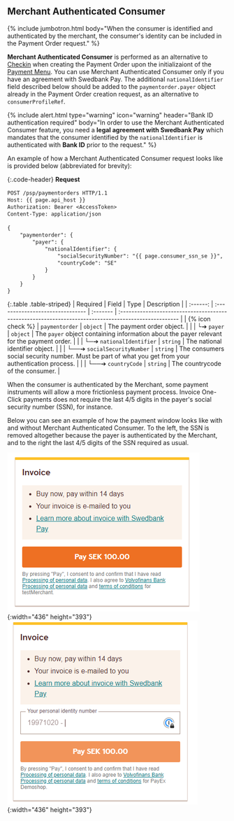 ## Merchant Authenticated Consumer

{% include jumbotron.html body="When the consumer is identified and
authenticated by the merchant, the consumer's identity can be included in the
Payment Order request." %}

**Merchant Authenticated Consumer** is performed as an alternative to
[Checkin][checkin] when creating the Payment Order upon the initializaiont of
the [Payment Menu][payment-menu]. You can use Merchant Authenticated Consumer
only if you have an agreement with Swedbank Pay. The additional
`nationalIdentifier` field described below should be added to the
`paymentorder.payer` object already in the Payment Order creation request, as
an alternative to `consumerProfileRef`.

{% include alert.html type="warning" icon="warning" header="Bank ID
authentication required" body="In order to use the Merchant Authenticated
Consumer feature, you need a **legal agreement with Swedbank Pay** which
mandates that the consumer identified by the `nationalIdentifier` is
authenticated with **Bank ID** prior to the request." %}

An example of how a Merchant Authenticated Consumer request looks like is
provided below (abbreviated for brevity):

{:.code-header}
**Request**

```http
POST /psp/paymentorders HTTP/1.1
Host: {{ page.api_host }}
Authorization: Bearer <AccessToken>
Content-Type: application/json

{
    "paymentorder": {
        "payer": {
            "nationalIdentifier": {
                "socialSecurityNumber": "{{ page.consumer_ssn_se }}",
                "countryCode": "SE"
            }
        }
    }
}
```

{:.table .table-striped}
| Required | Field                         | Type     | Description                                                                                          |
| :------: | :------------------------------- | :------- | :--------------------------------------------------------------------------------------------------- |
|  {% icon check %}  | `paymentorder`                   | `object` | The payment order object.                                                                            |
|          | └➔&nbsp;`payer`                  | `object` | The `payer` object containing information about the payer relevant for the payment order.            |
|          | └─➔&nbsp;`nationalIdentifier`    | `string` | The national identifier object.                                                                      |
|          | └──➔&nbsp;`socialSecurityNumber` | `string` | The consumers social security number. Must be part of what you get from your authentication process. |
|          | └──➔&nbsp;`countryCode`          | `string` | The countrycode of the consumer.                                                                     |

When the consumer is authenticated by the Merchant, some payment instruments
will allow a more frictionless payment process. Invoice One-Click payments does
not require the last 4/5 digits in the payer's social security number (SSN), for
instance.

Below you can see an example of how the payment window looks like with and 
without Merchant Authenticated Consumer. To the left, the SSN is removed
altogether because the payer is authenticated by the Merchant, and to the right
the last 4/5 digits of the SSN required as usual.

![One-Click Payments without SSN][mac-no-ssn]{:width="436" height="393"}
![Payments with SSN][mac-with-ssn]{:width="436" height="393"}

[checkin]: /checkout/checkin
[payment-menu]: /checkout/payment-menu
[mac-no-ssn]: /assets/img/checkout/mac-no-ssn.png
[mac-with-ssn]: /assets/img/checkout/mac-with-ssn.png
